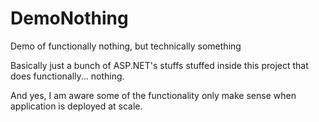 # DemoNothing
Demo of functionally nothing, but technically something 

Basically just a bunch of ASP.NET's stuffs stuffed inside this project that does functionally... nothing.

And yes, I am aware some of the functionality only make sense when application is deployed at scale.
